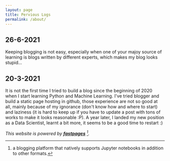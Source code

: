 ```yaml
---
layout: page
title: Pervious Logs
permalink: /about/
---
```


## 26-6-2021
Keeping blogging is not easy, especially when one of your majoy source of learning is blogs written by different experts, which makes my blog looks stupid...

## 20-3-2021
It is not the first time I tried to build a blog since the beginning of 2020 when I start learning Python and Machine Learning. I've tried blogger and build a static page hosting in github, those experience are not so good at all, mainly because of my ignorance (don't know how and where to start) and laziness (it is hard to keep up if you have to update a post with tons of works to make it looks reasonable :P). A year later, I landed my new position as a Data Scientist, learnt a bit more, it seems to be a good time to restart :)

_This website is powered by **[fastpages](https://github.com/fastai/fastpages)** [^1]._



[^1]:a blogging platform that natively supports Jupyter notebooks in addition to other formats.
